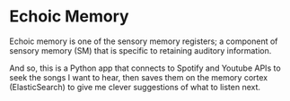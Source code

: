 # Echoic Memory
Echoic memory is one of the sensory memory registers; a component of sensory memory (SM) that is specific to retaining auditory information.

And so, this is a Python app that connects to Spotify and Youtube APIs to seek the songs I want to hear, then saves them on the memory cortex (ElasticSearch) to give me clever suggestions of what to listen next.
